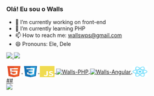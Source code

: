 ### Olá! Eu sou o Walls
- 🔭 I’m currently working on front-end
- 🌱 I’m currently learning PHP
- 📫 How to reach me: wallswps@gmail.com
- 😄 Pronouns: Ele, Dele
 <div>
  <a href="https://github.com/walls-dev">
  <img height="180em" src="https://github-readme-stats.vercel.app/api?username=walls-dev&show_icons=true&theme=dracula&include_all_commits=true&count_private=true"/>
  <img height="180em" src="https://github-readme-stats.vercel.app/api/top-langs/?username=walls-dev&layout=compact&langs_count=7&theme=dracula"/>
</div>
  <div style="display: inline_block"><br>
  <img align="center" alt="Walls-HTML" height="30" width="40" src="https://raw.githubusercontent.com/devicons/devicon/master/icons/html5/html5-original.svg">
  <img align="center" alt="Walls-CSS" height="30" width="40" src="https://raw.githubusercontent.com/devicons/devicon/master/icons/css3/css3-original.svg">
  <img align="center" alt="Walls-Js" height="30" width="40" src="https://raw.githubusercontent.com/devicons/devicon/master/icons/javascript/javascript-plain.svg">
  <img align="center" alt="Walls-PHP" height="40" width="50" src="https://cdn.jsdelivr.net/gh/devicons/devicon/icons/php/php-original.svg">
  <img align="center" alt="Walls-Angular" height="40" width="50" src="https://cdn.jsdelivr.net/gh/devicons/devicon/icons/angularjs/angularjs-original.svg">
  <img align="center" alt="Walls-React" height="30" width="40" src="https://raw.githubusercontent.com/devicons/devicon/master/icons/react/react-original.svg">

</div>
  ##
  <div>
  <a href = "mailto:wallswps@gmail.com"><img src="https://img.shields.io/badge/-Gmail-%23333?style=for-the-badge&logo=gmail&logoColor=white" target="_blank"></a>
  </div>


